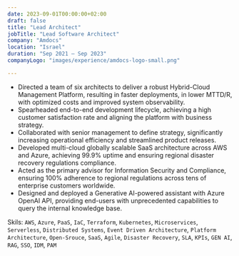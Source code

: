 ```yaml
---
date: 2023-09-01T00:00:00+02:00
draft: false
title: "Lead Architect"
jobTitle: "Lead Software Architect"
company: "Amdocs"
location: "Israel"
duration: "Sep 2021 – Sep 2023"
companyLogo: "images/experience/amdocs-logo-small.png"

---
```


- Directed a team of six architects to deliver a robust Hybrid-Cloud Management Platform, resulting in faster deployments, in lower MTTD/R, with optimized costs and improved system observability. 
- Spearheaded end-to-end development lifecycle, achieving a high customer satisfaction rate and aligning the platform with business strategy.
- Collaborated with senior management to define strategy, significantly increasing operational efficiency and streamlined product releases.
- Developed multi-cloud globally scalable SaaS architecture across AWS and Azure, achieving 99.9% uptime and ensuring regional disaster recovery regulations compliance.
- Acted as the primary advisor for Information Security and Compliance, ensuring 100% adherence to regional regulations across tens of enterprise customers worldwide.
- Designed and deployed a Generative AI-powered assistant with Azure OpenAI API, providing end-users with unprecedented capabilities to query the internal knowledge base.

Skils: `AWS`, `Azure`, `PaaS`, `IaC`, `Terraform`, `Kubernetes`, `Microservices`, `Serverless`, `Distributed Systems`, `Event Driven Architecture`, `Platform Architecture`, `Open-Srouce`, `SaaS`, `Agile`, `Disaster Recovery`,  `SLA`, `KPIs`, `GEN AI`, `RAG`, `SSO`, `IDM`, `PAM`
